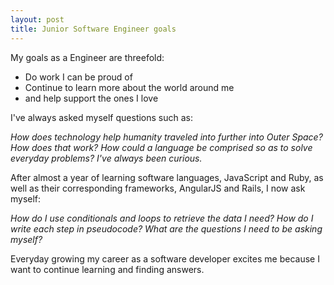 ```yaml
---
layout: post
title: Junior Software Engineer goals
---
```

My goals as a Engineer are threefold:

* Do work I can be proud of
* Continue to learn more about the world around me
* and help support the ones I love

I've always asked myself questions such as:

*How does technology help humanity traveled into further into Outer Space?
How does that work?
How could a language be comprised so as to solve everyday problems?
I've always been curious.*


After almost a year of learning software languages, JavaScript and Ruby, as well as their corresponding frameworks, AngularJS and Rails, I now ask myself:

*How do I use conditionals and loops to retrieve the data I need?
How do I write each step in pseudocode?
What are the questions I need to be asking myself?*


Everyday growing my career as a software developer excites me because I want to continue learning and finding answers.

